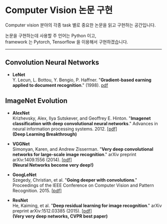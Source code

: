 # Computer Vision 논문 구현

Computer vision 분야의 각종 task 별로 중요한 논문을 읽고 구현하는 공간입니다.  

논문을 구현하는데 사용할 주 언어는 Python 이고,  
framework 는  Pytorch, Tensorflow 을 이용해서 구현하겠습니다.  


***

## Convolution Neural Networks

- __LeNet__  
   Y. Lecun, L. Bottou, Y. Bengio, P. Haffner. "**Gradient-based earning applied to document recognition**." (1998). [pdf](http://vision.stanford.edu/cs598_spring07/papers/Lecun98.pdf)


## ImageNet Evolution


- __AlexNet__  
  Krizhevsky, Alex, Ilya Sutskever, and Geoffrey E. Hinton. "**Imagenet classification with deep convolutional neural networks**." Advances in neural information processing systems. 2012. [[pdf]](http://papers.nips.cc/paper/4824-imagenet-classification-with-deep-convolutional-neural-networks.pdf)  
   **(Deep Learning Breakthrough)**  



- __VGGNet__  
  Simonyan, Karen, and Andrew Zisserman. "**Very deep convolutional networks for large-scale image recognition**." arXiv preprint arXiv:1409.1556 (2014). [[pdf]](https://arxiv.org/pdf/1409.1556.pdf)  
  **(Neural Networks become very deep!)**

- __GoogLeNet__  
 Szegedy, Christian, et al. "**Going deeper with convolutions**." Proceedings of the IEEE Conference on Computer Vision and Pattern Recognition. 2015. [[pdf]](http://www.cv-foundation.org/openaccess/content_cvpr_2015/papers/Szegedy_Going_Deeper_With_2015_CVPR_paper.pdf)  



- __ResNet__   
  He, Kaiming, et al. "**Deep residual learning for image recognition**." arXiv preprint arXiv:1512.03385 (2015). [[pdf]](https://arxiv.org/pdf/1512.03385.pdf)  
  **(Very very deep networks, CVPR best paper)**


